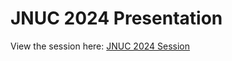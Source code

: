 # JNUC 2024 Presentation

View the session here: [JNUC 2024 Session](https://youtu.be/VN1TYA6wjYE?si=3gv1aLOuxOscA-XA)
